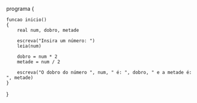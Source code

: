 <!-- 1. Faça um algoritmo que represente um valor pelo teclado e mostre como seu resultado seu dobro e a sua metade. -->

programa
{
	
	funcao inicio()
	{
		real num, dobro, metade

		escreva("Insira um número: ")
		leia(num)

		dobro = num * 2
		metade = num / 2

		escreva("O dobro do número ", num, " é: ", dobro, " e a metade é: ", metade)
	}
}
